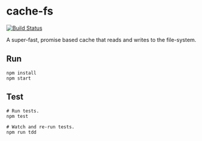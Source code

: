 # cache-fs
[![Build Status](https://travis-ci.org/philcockfield/cache-fs.svg)](https://travis-ci.org/philcockfield/cache-fs)

A super-fast, promise based cache that reads and writes to the file-system.


## Run
    npm install
    npm start


## Test
    # Run tests.
    npm test

    # Watch and re-run tests.
    npm run tdd
